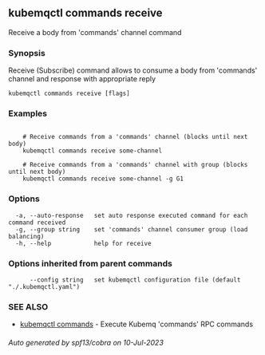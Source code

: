 ## kubemqctl commands receive

Receive a body from 'commands' channel command

### Synopsis

Receive (Subscribe) command allows to consume a body from 'commands' channel and response with appropriate reply

```
kubemqctl commands receive [flags]
```

### Examples

```

	# Receive commands from a 'commands' channel (blocks until next body)
	kubemqctl commands receive some-channel

	# Receive commands from a 'commands' channel with group (blocks until next body)
	kubemqctl commands receive some-channel -g G1

```

### Options

```
  -a, --auto-response   set auto response executed command for each command received
  -g, --group string    set 'commands' channel consumer group (load balancing)
  -h, --help            help for receive
```

### Options inherited from parent commands

```
      --config string   set kubemqctl configuration file (default "./.kubemqctl.yaml")
```

### SEE ALSO

* [kubemqctl commands](kubemqctl_commands.md)	 - Execute Kubemq 'commands' RPC commands

###### Auto generated by spf13/cobra on 10-Jul-2023
